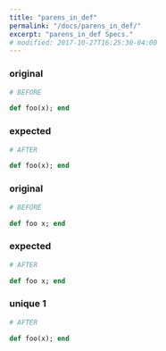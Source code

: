 ```yaml
---
title: "parens_in_def"
permalink: "/docs/parens_in_def/"
excerpt: "parens_in_def Specs."
# modified: 2017-10-27T16:25:30-04:00
---
```

### original
```ruby
# BEFORE

def foo(x); end

```
### expected
```ruby
# AFTER

def foo(x); end

```
### original
```ruby
# BEFORE

def foo x; end

```
### expected
```ruby
# AFTER

def foo x; end

```
### unique 1
```ruby
# AFTER

def foo(x); end
```
